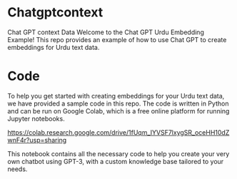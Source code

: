 # Chatgptcontext
Chat GPT context Data 
Welcome to the Chat GPT Urdu Embedding Example! This repo provides an example of how to use Chat GPT to create embeddings for Urdu text data.

# Code

To help you get started with creating embeddings for your Urdu text data, we have provided a sample code in this repo. The code is written in Python and can be run on Google Colab, which is a free online platform for running Jupyter notebooks.

https://colab.research.google.com/drive/1fUqm_IYVSF7lxygSR_oceHH10dZwnF4r?usp=sharing

This notebook contains all the necessary code to help you create your very own chatbot using GPT-3, with a custom knowledge base tailored to your needs.
